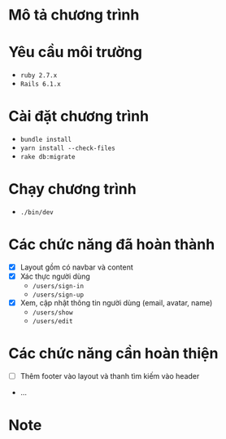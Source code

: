 # Mô tả chương trình

# Yêu cầu môi trường

- `ruby 2.7.x`
- `Rails 6.1.x`

# Cài đặt chương trình

- `bundle install`
- `yarn install --check-files`
- `rake db:migrate`

# Chạy chương trình

- `./bin/dev`

# Các chức năng đã hoàn thành

- [x] Layout gồm có navbar và content
- [x] Xác thực người dùng
  - `/users/sign-in`
  - `/users/sign-up`
- [x] Xem, cập nhật thông tin người dùng (email, avatar, name)
  - `/users/show`
  - `/users/edit`

# Các chức năng cần hoàn thiện

- [ ] Thêm footer vào layout và thanh tìm kiếm vào header
- ...

# Note
